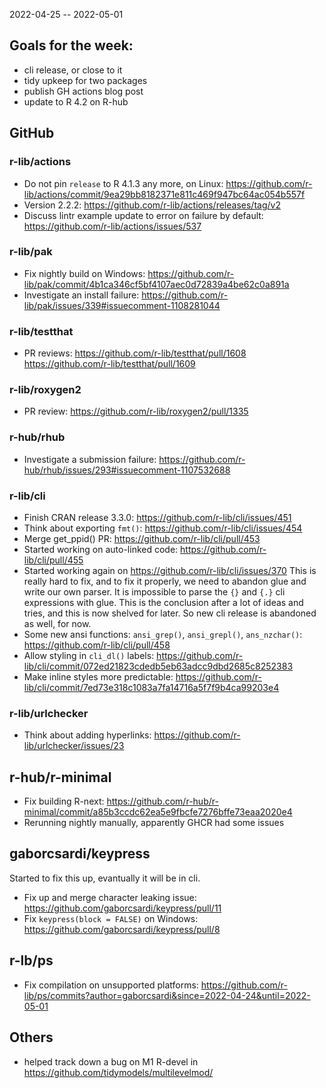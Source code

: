 
2022-04-25 -- 2022-05-01

## Goals for the week:

- cli release, or close to it
- tidy upkeep for two packages
- publish GH actions blog post
- update to R 4.2 on R-hub

## GitHub

### r-lib/actions

- Do not pin `release` to R 4.1.3 any more, on Linux:
  https://github.com/r-lib/actions/commit/9ea29bb8182371e811c469f947bc64ac054b557f
- Version 2.2.2: https://github.com/r-lib/actions/releases/tag/v2
- Discuss lintr example update to error on failure by default:
  https://github.com/r-lib/actions/issues/537

### r-lib/pak

- Fix nightly build on Windows:
  https://github.com/r-lib/pak/commit/4b1ca346cf5bf4107aec0d72839a4be62c0a891a
- Investigate an install failure:
  https://github.com/r-lib/pak/issues/339#issuecomment-1108281044

### r-lib/testthat

- PR reviews:
  https://github.com/r-lib/testthat/pull/1608
  https://github.com/r-lib/testthat/pull/1609

### r-lib/roxygen2

- PR review:
  https://github.com/r-lib/roxygen2/pull/1335

### r-hub/rhub

- Investigate a submission failure:
  https://github.com/r-hub/rhub/issues/293#issuecomment-1107532688

### r-lib/cli

- Finish CRAN release 3.3.0:
  https://github.com/r-lib/cli/issues/451
- Think about exporting `fmt()`:
  https://github.com/r-lib/cli/issues/454
- Merge get_ppid() PR:
  https://github.com/r-lib/cli/pull/453
- Started working on auto-linked code:
  https://github.com/r-lib/cli/pull/455
- Started working again on https://github.com/r-lib/cli/issues/370
  This is really hard to fix, and to fix it properly, we need to
  abandon glue and write our own parser. It is impossible to parse the 
  `{}` and `{.}` cli expressions with glue. This is the conclusion after
  a lot of ideas and tries, and this is now shelved for later. So new
  cli release is abandoned as well, for now.
- Some new ansi functions: `ansi_grep()`, `ansi_grepl()`, `ans_nzchar()`:
  https://github.com/r-lib/cli/pull/458
- Allow styling in `cli_dl()` labels:
  https://github.com/r-lib/cli/commit/072ed21823cdedb5eb63adcc9dbd2685c8252383
- Make inline styles more predictable:
  https://github.com/r-lib/cli/commit/7ed73e318c1083a7fa14716a5f7f9b4ca99203e4

### r-lib/urlchecker

- Think about adding hyperlinks:
  https://github.com/r-lib/urlchecker/issues/23

## r-hub/r-minimal

- Fix building R-next:
  https://github.com/r-hub/r-minimal/commit/a85b3ccdc62ea5e9fbcfe7276bffe73eaa2020e4
- Rerunning nightly manually, apparently GHCR had some issues

## gaborcsardi/keypress

Started to fix this up, evantually it will be in cli.

- Fix up and merge character leaking issue:
  https://github.com/gaborcsardi/keypress/pull/11
- Fix `keypress(block = FALSE)` on Windows:
  https://github.com/gaborcsardi/keypress/pull/8


## r-lb/ps

- Fix compilation on unsupported platforms:
  https://github.com/r-lib/ps/commits?author=gaborcsardi&since=2022-04-24&until=2022-05-01

## Others

- helped track down a bug on M1 R-devel in
  https://github.com/tidymodels/multilevelmod/
